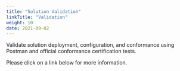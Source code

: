 ```yaml
---
title: "Solution Validation"
linkTitle: "Validation"
weight: 10
date: 2021-09-02
---
```

Validate solution deployment, configuration, and conformance using Postman and official conformance certification tests.

Please click on a link below for more information.